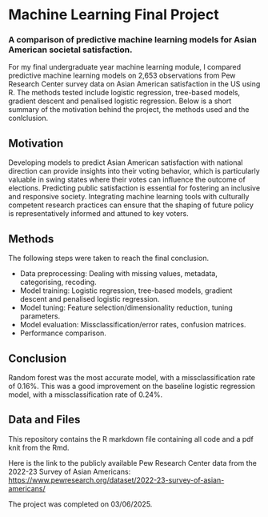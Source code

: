 # Machine Learning Final Project
### A comparison of predictive machine learning models for Asian American societal satisfaction.

For my final undergraduate year machine learning module, I compared predictive machine learning models on 2,653 observations from Pew Research Center survey data on Asian American satisfaction in the US using R. The methods tested include logistic regression, tree-based models, gradient descent and penalised logistic regression. Below is a short summary of the motivation behind the project, the methods used and the conlclusion.

## Motivation 
Developing models to predict Asian American satisfaction with national direction can provide insights into their voting behavior, which is particularly valuable in swing states where their votes can influence the outcome of elections. Predicting public satisfaction is essential for fostering an inclusive and responsive society. Integrating machine learning tools with culturally competent research practices can ensure that the shaping of future policy is representatively informed and attuned to key voters.

## Methods
The following steps were taken to reach the final conclusion.
- Data preprocessing: Dealing with missing values, metadata, categorising, recoding.
- Model training: Logistic regression, tree-based models, gradient descent and penalised logistic regression.
- Model tuning: Feature selection/dimensionality reduction, tuning parameters.
- Model evaluation: Missclassification/error rates, confusion matrices.
- Performance comparison.

## Conclusion
Random forest was the most accurate model, with a missclassification rate of  0.16%. This was a good improvement on the baseline logistic regression model, with a missclassification rate of  0.24%.

## Data and Files

This repository contains the R markdown file containing all code and a pdf knit from the Rmd. 

Here is the link to the publicly available Pew Research Center data from the 2022-23 Survey of Asian Americans: https://www.pewresearch.org/dataset/2022-23-survey-of-asian-americans/

The project was completed on 03/06/2025.
